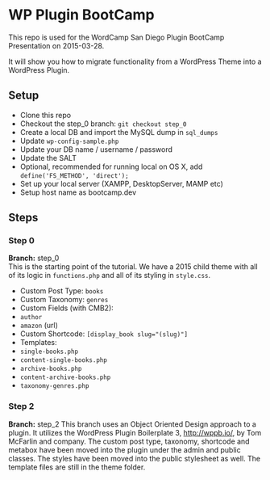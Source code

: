 # WP Plugin BootCamp
This repo is used for the WordCamp San Diego Plugin BootCamp Presentation on 2015-03-28.

It will show you how to migrate functionality from a WordPress Theme into a WordPress Plugin.


## Setup
* Clone this repo
* Checkout the step_0 branch:
`````git checkout step_0`````
* Create a local DB and import the MySQL dump in ````sql_dumps````
* Update `````wp-config-sample.php`````
 * Update your DB name / username / password
 * Update the SALT
 * Optional, recommended for running local on OS X, add ````define('FS_METHOD', 'direct');````
* Set up your local server (XAMPP, DesktopServer, MAMP etc)
 * Setup host name as bootcamp.dev


## Steps
### Step 0
**Branch:** step_0  
This is the starting point of the tutorial.  We have a 2015 child theme with all of its logic in ````functions.php```` and all of its styling in ````style.css````. 

* Custom Post Type: ````books````
* Custom Taxonomy: ````genres````
* Custom Fields (with CMB2):
 * ````author````
 * ````amazon```` (url)
* Custom Shortcode: ````[display_book slug="(slug)"]````
* Templates:
 * ````single-books.php````
 * ````content-single-books.php````
 * ````archive-books.php````
 * ````content-archive-books.php````
 * ````taxonomy-genres.php````

### Step 2
**Branch:** step_2
This branch uses an Object Oriented Design approach to a plugin.  It utilizes the WordPress Plugin Boilerplate 3, http://wppb.io/,
by Tom McFarlin and company.  The custom post type, taxonomy, shortcode and metabox have been moved into the plugin under the
admin and public classes. The styles have been moved into the public stylesheet as well.  The template files are still in the
theme folder.


